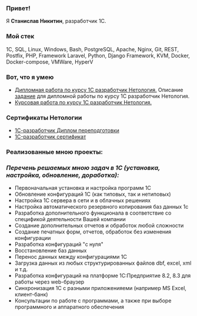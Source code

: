 ### Привет!

Я <b>Станислав Никитин</b>, разработчик 1С.

### Мой стек

1С, SQL, Linux, Windows, Bash, PostgreSQL, Apache, Nginx, Git, REST, Postfix, PHP, Framework Laravel, Python, Django Framework,  KVM, Docker, Docker-compose, VMWare, HyperV

### Вот, что я умею

- [Дипломная работа по курсу 1С разработчик Нетология.](https://github.com/StasVNikitin/StasVNikitin/blob/main/Diplomnaja_rabota_IT_Firma_NikitinSV_Netology.dt) Описание [задание](https://github.com/netology-code/1c-homeworks/blob/master/diploma-c.md) для дипломной работы по курсу 1С разработчик Нетология.
- [Курсовая работа по курсу 1С разработчик Нетология.]() 

### Сертификаты Нетологии

- [1С-разработчик Диплом переподготовки](https://github.com/StasVNikitin/StasVNikitin/blob/main/1C_dev_Netology.pdf)
- [1C-разработчик сертификат](https://github.com/StasVNikitin/StasVNikitin/blob/main/1C_dev_Netology.pdf)

### Реализованные мною проекты:


### ***Перечень решаемых мною задач в 1С (установка, настройка, обновление, доработка):***
- Первоначальная установка и настройка программ 1С
- Обновление конфигураций 1С (как типовых, так и нетиповых)
- Настройка 1С сервера в сети и в облачных решениях
- Настройка автоматического резервного копирования баз данных 1с
- Разработка дополнительного функционала в соответствие со спецификой деятельности Вашей компании
- Создание дополнительных отчетов и обработок любой сложности
- Создание печатных форм, отчетов, обработок без изменения конфигурации
- Разработка конфигураций "с нуля"
- Восстановление баз данных
- Перенос данных между конфигурациями 1С
- Загрузка данных из любых структурированных файлов dbf, excel, xml и т.д.
- Разработка конфигураций на платформе 1С:Предприятие 8.2, 8.3 для работы через web-браузер
- Синхронизация 1С с разными приложенияеми (например MS Excel, клиент-банк)
- Консультации по работе с программами, а также при выборе программного и аппаратного обеспечения
